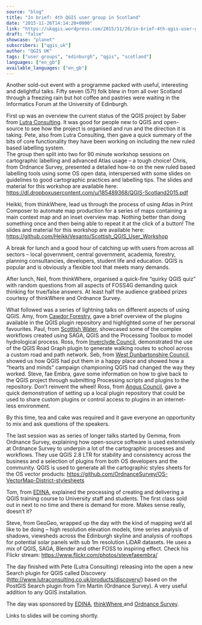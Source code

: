 ```yaml
---
source: "blog"
title: "In brief: 4th QGIS user group in Scotland"
date: "2015-11-26T14:14:20+0000"
link: "https://ukqgis.wordpress.com/2015/11/26/in-brief-4th-qgis-user-group-in-scotland/"
draft: "false"
showcase: "planet"
subscribers: ["qgis_uk"]
author: "QGIS UK"
tags: ["user groups", "edinburgh", "qgis", "scotland"]
languages: ["en_gb"]
available_languages: ["en_gb"]
---
```


<p>Another sold-out event with a programme packed with useful, interesting and delightful talks. Fifty seven (57!) folk blew in from all over Scotland through a freezing rain but hot coffee and pastries were waiting in the Informatics Forum at the University of Edinburgh.</p>
<p>First up was an overview the current status of the QGIS project by Saber from <a href="http://www.lutraconsulting.co.uk/">Lutra Consulting</a>. It was good for people new to QGIS and open-source to see how the project is organised and run and the direction it is taking. Pete, also from Lutra Consulting, then gave a quick summary of the bits of core functionality they have been working on including the new ruled based labelling system.<br/>
The group then split into two for 90 minute workshop sessions on cartographic labelling and advanced Atlas usage – a tough choice! Chris, from Ordnance Survey, presented a detailed how-to on the new ruled based labelling tools using some OS open data, interspersed with some slides on guidelines to good cartographic practices and labelling tips. The slides and material for this workshop are available here: <a href="https://dl.dropboxusercontent.com/u/185489368/QGIS-Scotland2015.pdf">https://dl.dropboxusercontent.com/u/185489368/QGIS-Scotland2015.pdf</a></p>
<p>Heikki, from thinkWhere, lead us through the process of using Atlas in Print Composer to automate map production for a series of maps containing a main context map and an inset overview map. Nothing better than doing something once and then being able to repeat it at the click of a button! The slides and material for this workshop are available here: <a href="https://github.com/HeikkiVesanto/Scottish_QGIS_User_Workshop">https://github.com/HeikkiVesanto/Scottish_QGIS_User_Workshop</a><span id="more-1365"></span></p>
<p>A break for lunch and a good hour of catching up with users from across all sectors – local government, central government, academia, forestry, planning consultancies, developers, student life and education. QGIS is popular and is obviously a flexible tool that meets many demands.</p>
<p>After lunch, Neil, from thinkWhere, organised a quick-fire “quirky QGIS quiz” with random questions from all aspects of FOSS4G demanding quick thinking for true/false answers. At least half the audience grabbed prizes courtesy of thinkWhere and Ordnance Survey.</p>
<p>What followed was a series of lightning talks on different aspects of using QGIS. Amy, from <a href="http://www.cawdorforestry.com/">Cawdor Forestry</a>, gave a brief overview of the plugins available in the QGIS plugin repository and highlighted some of her personal favourites. Paul, from <a href="http://www.scottishwater.co.uk/">Scottish Water</a>, showcased some of the complex workflows created using SAGA, QGIS and the Processing Toolbox to model hydrological process. Ross, from <a href="https://www.inverclyde.gov.uk/">Inverclyde Council</a>, demonstrated the use of the QGIS Road Graph plugin to generate walking routes to school across a custom road and path network. Seb, from <a href="https://www.west-dunbarton.gov.uk/">West Dunbartonshire Council</a>, showed us how QGIS had put them in a happy place and showed how a “hearts and minds” campaign championing QGIS had changed the way they worked. Steve, fae Embra, gave some information on how to give back to the QGIS project through submitting Processing scripts and plugins to the repository. Don’t reinvent the wheel! Ross, from <a href="http://www.angus.gov.uk">Angus Council</a>, gave a quick demonstration of setting up a local plugin repository that could be used to share custom plugins or control access to plugins in an internet-less environment.</p>
<p>By this time, tea and cake was required and it gave everyone an opportunity to mix and ask questions of the speakers.</p>
<p>The last session was as series of longer talks started by Gemma, from Ordnance Survey, explaining how open-source software is used extensively at Ordnance Survey to underpin a lot of the cartographic processes and workflows. They use QGIS 2.8 LTR for stability and consistency across the business and a selection of plugins from both OS developers and the community. QGIS is used to generate all the cartographic styles sheets for the OS vector products: <a href="https://github.com/OrdnanceSurvey/OS-VectorMap-District-stylesheets">https://github.com/OrdnanceSurvey/OS-VectorMap-District-stylesheets</a></p>
<p>Tom, from <a href="http://edina.ac.uk/">EDINA</a>, explained the processing of creating and delivering a QGIS training course to University staff and students. The first class sold out in next to no time and there is demand for more. Makes sense really, doesn’t it?</p>
<p>Steve, from GeoGeo, wrapped up the day with the kind of mapping we’d all like to be doing – high resolution elevation models, time series analysis of shadows, viewsheds across the Edinburgh skyline and analysis of rooftops for potential solar panels with sub 1m resolution LiDAR datasets. He uses a mix of QGIS, SAGA, Blender and other FOSS to inspiring effect. Check his Flickr stream: <a href="https://www.flickr.com/photos/stevefaeembra/">https://www.flickr.com/photos/stevefaeembra/</a></p>
<p>The day finished with Pete (Lutra Consulting) releasing into the open a new Search plugin for QGIS called Discovery (<a href="http://www.lutraconsulting.co.uk/products/discovery/">http://www.lutraconsulting.co.uk/products/discovery/</a>) based on the PostGIS Search plugin from Tim Martin (Ordnance Survey). A very useful addition to any QGIS installation.</p>
<p>The day was sponsored by <a href="http://edina.ac.uk/">EDINA</a>, <a href="http://www.thinkwhere.com">thinkWhere </a>and <a href="http://os.uk">Ordnance Survey</a>.</p>
<p>Links to slides will be coming shortly.</p>
